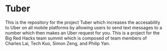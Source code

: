 <h1>Tuber</h1>
<p>This is the repository for the project Tuber which increases the accesability to Uber on all mobile platforms by allowing users to send text messages to a number which then makes an Uber request for you. This is a project for the Big Red Hacks team summit which is composed of team members of Charles Lai, Tech Kuo, Simon Zeng, and Philip Yan.</p>